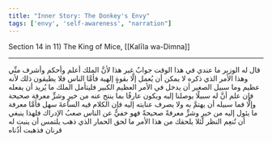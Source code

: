 ```yaml
---
title: "Inner Story: The Donkey's Envy"
tags: ['envy', 'self-awareness', "narration"]
---
```


 Section 14 in 11) The King of Mice, [[Kalīla wa-Dimna]]

---
قال له الوزير ما عندي في هذا الوقت جوابٌ غير هذا لأنَّ الملك أعلم وأحكم وأشرف منِّي وهذا الأمر الذي ذكره لا يمكن أن يُعمل إلَّا بقوةٍ إلهية فأمَّا الناس فلا يطيقون ذلك لأنه عظيم وما سبيل الصغير أن يدخل في الأمر العظيم الكبير فليتأمل الملك ما يُريد أن يفعله فإن علم أنَّ له سبيلًا يوصلنا إليه ويكون عارفًا بما ينتج عنه من خيرٍ وشرٍّ معرفة صحيحة وإلَّا فما سبيله أن يهتمَّ به ولا يصرف عنايته إليه فإن الكلام فيه الساعةَ سهل فأمَّا معرفة ما يئول إليه من خيرٍ وشرٍّ معرفةً صحيحةً فهو خفيٌّ عن الناس صعبُ الإدراك فلهذا ينبغي أن تُنعِم النظر لئلا يلحقك من هذا الأمر ما لحق الحمار الذي ذهب يلتمس أن ينبت له قرنان فذهبت أذُناه
